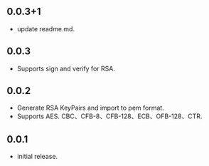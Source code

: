 ## 0.0.3+1

* update readme.md.

## 0.0.3

* Supports sign and verify for RSA.

## 0.0.2

* Generate RSA KeyPairs and import to pem format.
* Supports AES. CBC、CFB-8、CFB-128、ECB、OFB-128、CTR.

## 0.0.1

* initial release.